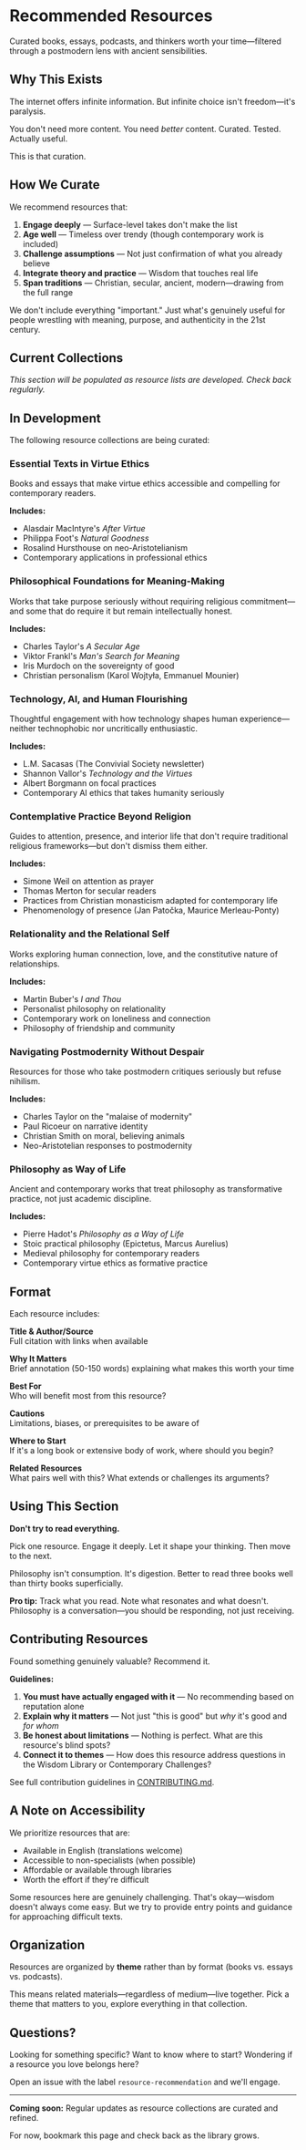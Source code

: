 # Recommended Resources

Curated books, essays, podcasts, and thinkers worth your time—filtered through a postmodern lens with ancient sensibilities.

## Why This Exists

The internet offers infinite information. But infinite choice isn't freedom—it's paralysis.

You don't need more content. You need *better* content. Curated. Tested. Actually useful.

This is that curation.

## How We Curate

We recommend resources that:
1. **Engage deeply** — Surface-level takes don't make the list
2. **Age well** — Timeless over trendy (though contemporary work is included)
3. **Challenge assumptions** — Not just confirmation of what you already believe
4. **Integrate theory and practice** — Wisdom that touches real life
5. **Span traditions** — Christian, secular, ancient, modern—drawing from the full range

We don't include everything "important." Just what's genuinely useful for people wrestling with meaning, purpose, and authenticity in the 21st century.

## Current Collections

*This section will be populated as resource lists are developed. Check back regularly.*

## In Development

The following resource collections are being curated:

### Essential Texts in Virtue Ethics
Books and essays that make virtue ethics accessible and compelling for contemporary readers.

**Includes:**
- Alasdair MacIntyre's *After Virtue*
- Philippa Foot's *Natural Goodness*
- Rosalind Hursthouse on neo-Aristotelianism
- Contemporary applications in professional ethics

### Philosophical Foundations for Meaning-Making
Works that take purpose seriously without requiring religious commitment—and some that do require it but remain intellectually honest.

**Includes:**
- Charles Taylor's *A Secular Age*
- Viktor Frankl's *Man's Search for Meaning*
- Iris Murdoch on the sovereignty of good
- Christian personalism (Karol Wojtyła, Emmanuel Mounier)

### Technology, AI, and Human Flourishing
Thoughtful engagement with how technology shapes human experience—neither technophobic nor uncritically enthusiastic.

**Includes:**
- L.M. Sacasas (The Convivial Society newsletter)
- Shannon Vallor's *Technology and the Virtues*
- Albert Borgmann on focal practices
- Contemporary AI ethics that takes humanity seriously

### Contemplative Practice Beyond Religion
Guides to attention, presence, and interior life that don't require traditional religious frameworks—but don't dismiss them either.

**Includes:**
- Simone Weil on attention as prayer
- Thomas Merton for secular readers
- Practices from Christian monasticism adapted for contemporary life
- Phenomenology of presence (Jan Patočka, Maurice Merleau-Ponty)

### Relationality and the Relational Self
Works exploring human connection, love, and the constitutive nature of relationships.

**Includes:**
- Martin Buber's *I and Thou*
- Personalist philosophy on relationality
- Contemporary work on loneliness and connection
- Philosophy of friendship and community

### Navigating Postmodernity Without Despair
Resources for those who take postmodern critiques seriously but refuse nihilism.

**Includes:**
- Charles Taylor on the "malaise of modernity"
- Paul Ricoeur on narrative identity
- Christian Smith on moral, believing animals
- Neo-Aristotelian responses to postmodernity

### Philosophy as Way of Life
Ancient and contemporary works that treat philosophy as transformative practice, not just academic discipline.

**Includes:**
- Pierre Hadot's *Philosophy as a Way of Life*
- Stoic practical philosophy (Epictetus, Marcus Aurelius)
- Medieval philosophy for contemporary readers
- Contemporary virtue ethics as formative practice

## Format

Each resource includes:

**Title & Author/Source**  
Full citation with links when available

**Why It Matters**  
Brief annotation (50-150 words) explaining what makes this worth your time

**Best For**  
Who will benefit most from this resource?

**Cautions**  
Limitations, biases, or prerequisites to be aware of

**Where to Start**  
If it's a long book or extensive body of work, where should you begin?

**Related Resources**  
What pairs well with this? What extends or challenges its arguments?

## Using This Section

**Don't try to read everything.**

Pick one resource. Engage it deeply. Let it shape your thinking. Then move to the next.

Philosophy isn't consumption. It's digestion. Better to read three books well than thirty books superficially.

**Pro tip:** Track what you read. Note what resonates and what doesn't. Philosophy is a conversation—you should be responding, not just receiving.

## Contributing Resources

Found something genuinely valuable? Recommend it.

**Guidelines:**
1. **You must have actually engaged with it** — No recommending based on reputation alone
2. **Explain why it matters** — Not just "this is good" but *why* it's good and *for whom*
3. **Be honest about limitations** — Nothing is perfect. What are this resource's blind spots?
4. **Connect it to themes** — How does this resource address questions in the Wisdom Library or Contemporary Challenges?

See full contribution guidelines in [CONTRIBUTING.md](../CONTRIBUTING.md).

## A Note on Accessibility

We prioritize resources that are:
- Available in English (translations welcome)
- Accessible to non-specialists (when possible)
- Affordable or available through libraries
- Worth the effort if they're difficult

Some resources here are genuinely challenging. That's okay—wisdom doesn't always come easy. But we try to provide entry points and guidance for approaching difficult texts.

## Organization

Resources are organized by **theme** rather than by format (books vs. essays vs. podcasts).

This means related materials—regardless of medium—live together. Pick a theme that matters to you, explore everything in that collection.

## Questions?

Looking for something specific? Want to know where to start? Wondering if a resource you love belongs here?

Open an issue with the label `resource-recommendation` and we'll engage.

---

**Coming soon:** Regular updates as resource collections are curated and refined.

For now, bookmark this page and check back as the library grows.
